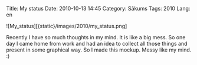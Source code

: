 Title: My status
Date: 2010-10-13 14:45
Category: Sākums
Tags: 2010
Lang: en

![My_status][{static}/images/2010/my_status.png]

Recently I have so much thoughts in my mind. It is like a big mess. So one day I came home from work and had an idea to collect all those things and present in some graphical way. So I made this mockup. Messy like my mind. :)
